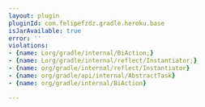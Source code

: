 ```yaml
---
layout: plugin
pluginId: com.felipefzdz.gradle.heroku.base
isJarAvailable: true
error: ''
violations:
- {name: Lorg/gradle/internal/BiAction;}
- {name: Lorg/gradle/internal/reflect/Instantiator;}
- {name: org/gradle/internal/reflect/Instantiator}
- {name: org/gradle/api/internal/AbstractTask}
- {name: org/gradle/internal/BiAction}

---
```

